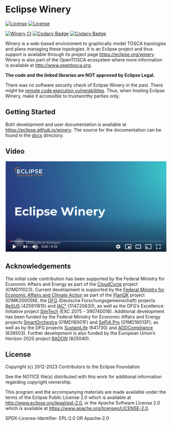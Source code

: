 # Eclipse Winery

[![License](https://img.shields.io/badge/License-EPL%202.0-blue.svg)](https://opensource.org/licenses/EPL-2.0)
[![License](https://img.shields.io/badge/License-Apache%202.0-blue.svg)](https://opensource.org/licenses/Apache-2.0)

[![Winery CI](https://github.com/eclipse/winery/workflows/Winery%20CI/badge.svg)](https://github.com/eclipse/winery/actions?query=workflow%3A%22Winery+CI%22)
[![Codacy Badge](https://app.codacy.com/project/badge/Grade/4f342f5d0f534d84b40f2fe5143f412e)](https://www.codacy.com/gh/OpenTOSCA/winery/dashboard?utm_source=github.com&amp;utm_medium=referral&amp;utm_content=OpenTOSCA/winery&amp;utm_campaign=Badge_Grade)
[![Codacy Badge](https://app.codacy.com/project/badge/Coverage/4f342f5d0f534d84b40f2fe5143f412e)](https://www.codacy.com/gh/OpenTOSCA/winery/dashboard?utm_source=github.com&utm_medium=referral&utm_content=OpenTOSCA/winery&utm_campaign=Badge_Coverage)

Winery is a web-based environment to graphically model TOSCA topologies and plans managing these topologies.
It is an Eclipse project and thus support is available through its project page <https://eclipse.org/winery>.
Winery is also part of the OpenTOSCA ecosystem where more information is available at <http://www.opentosca.org>.

**The code and the linked libraries are NOT approved by Eclipse Legal.**

There was no software security check of Eclipse Winery in the past.
There might be [remote code execution vulnerabilities](https://github.com/mbechler/marshalsec). 
Thus, when hosting Eclipse Winery, make it accessible to trustworthy parties only.


## Getting Started

Both development and user documentation is available at <https://eclipse.github.io/winery>.
The source for the documentation can be found in the [docs](docs) directory.

## Video

[![](docs/user/figures/video.png)](https://youtu.be/hj7iBadt7D8)

## Acknowledgements

The initial code contribution has been supported by the Federal Ministry for Economic Affairs and Energy as part of the [CloudCycle] project (01MD11023).
Current development is supported by the [Federal Ministry for Economic Affairs and Climate Action] as part of the [PlanQK] project (01MK20005N), the [DFG] (Deutsche Forschungsgemeinschaft) projects [ReSUS] (425911815) and [IAC²] (314720630), as well as the DFG’s Excellence Initiative project [SimTech] (EXC 2075 - 390740016).
Additional development has been funded by the Federal Ministry for Economic Affairs and Energy projects [SmartOrchestra] (01MD16001F) and [SePiA.Pro] (01MD16013F), as well as by the DFG projects [SustainLife] (641730) and [ADDCompliance] (636503).
Further development is also funded by the European Union’s Horizon 2020 project [RADON] (825040).

## License

Copyright (c) 2012-2023 Contributors to the Eclipse Foundation

See the NOTICE file(s) distributed with this work for additional
information regarding copyright ownership.

This program and the accompanying materials are made available under the
terms of the Eclipse Public License 2.0 which is available at
http://www.eclipse.org/legal/epl-2.0, or the Apache Software License 2.0
which is available at https://www.apache.org/licenses/LICENSE-2.0.

SPDX-License-Identifier: EPL-2.0 OR Apache-2.0

  [CloudCycle]: http://www.cloudcycle.org/en
  [Federal Ministry for Economic Affairs and Climate Action]: http://www.bmwk.de/EN
  [Scalable JavaScript Application Architecture]: http://www.slideshare.net/nzakas/scalable-javascript-application-architecture-2012
  [SmartOrchestra]: http://smartorchestra.de/en
  [SePiA.Pro]: http://projekt-sepiapro.de/en
  [ADDCompliance]: http://addcompliance.cs.univie.ac.at
  [SustainLife]: http://www.iaas.uni-stuttgart.de/forschung/projects/SustainLife
  [RADON]: http://radon-h2020.eu
  [DFG]: http://www.dfg.de/en
  [PlanQK]: https://planqk.de
  [SimTech]: https://www.simtech.uni-stuttgart.de/
  [ReSUS]: https://www.iaas.uni-stuttgart.de/en/projects/resus/
  [IAC²]: https://www.iaas.uni-stuttgart.de/forschung/projekte/iacc/
